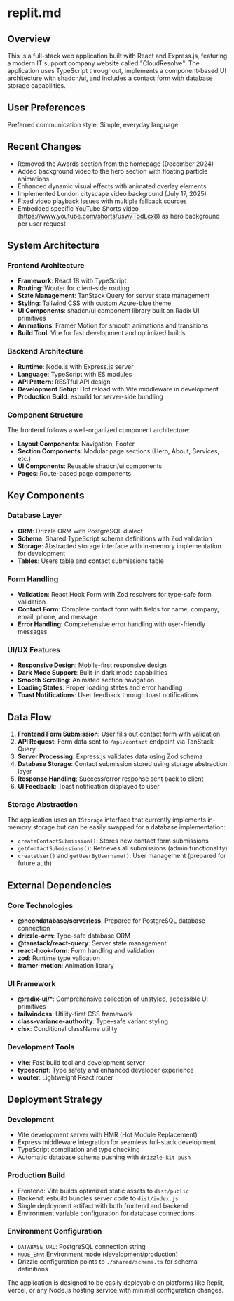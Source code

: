 # replit.md

## Overview

This is a full-stack web application built with React and Express.js, featuring a modern IT support company website called "CloudResolve". The application uses TypeScript throughout, implements a component-based UI architecture with shadcn/ui, and includes a contact form with database storage capabilities.

## User Preferences

Preferred communication style: Simple, everyday language.

## Recent Changes

- Removed the Awards section from the homepage (December 2024)
- Added background video to the hero section with floating particle animations
- Enhanced dynamic visual effects with animated overlay elements
- Implemented London cityscape video background (July 17, 2025)
- Fixed video playback issues with multiple fallback sources
- Embedded specific YouTube Shorts video (https://www.youtube.com/shorts/usw7TodLcx8) as hero background per user request

## System Architecture

### Frontend Architecture
- **Framework**: React 18 with TypeScript
- **Routing**: Wouter for client-side routing
- **State Management**: TanStack Query for server state management
- **Styling**: Tailwind CSS with custom Azure-blue theme
- **UI Components**: shadcn/ui component library built on Radix UI primitives
- **Animations**: Framer Motion for smooth animations and transitions
- **Build Tool**: Vite for fast development and optimized builds

### Backend Architecture
- **Runtime**: Node.js with Express.js server
- **Language**: TypeScript with ES modules
- **API Pattern**: RESTful API design
- **Development Setup**: Hot reload with Vite middleware in development
- **Production Build**: esbuild for server-side bundling

### Component Structure
The frontend follows a well-organized component architecture:
- **Layout Components**: Navigation, Footer
- **Section Components**: Modular page sections (Hero, About, Services, etc.)
- **UI Components**: Reusable shadcn/ui components
- **Pages**: Route-based page components

## Key Components

### Database Layer
- **ORM**: Drizzle ORM with PostgreSQL dialect
- **Schema**: Shared TypeScript schema definitions with Zod validation
- **Storage**: Abstracted storage interface with in-memory implementation for development
- **Tables**: Users table and contact submissions table

### Form Handling
- **Validation**: React Hook Form with Zod resolvers for type-safe form validation
- **Contact Form**: Complete contact form with fields for name, company, email, phone, and message
- **Error Handling**: Comprehensive error handling with user-friendly messages

### UI/UX Features
- **Responsive Design**: Mobile-first responsive design
- **Dark Mode Support**: Built-in dark mode capabilities
- **Smooth Scrolling**: Animated section navigation
- **Loading States**: Proper loading states and error handling
- **Toast Notifications**: User feedback through toast notifications

## Data Flow

1. **Frontend Form Submission**: User fills out contact form with validation
2. **API Request**: Form data sent to `/api/contact` endpoint via TanStack Query
3. **Server Processing**: Express.js validates data using Zod schema
4. **Database Storage**: Contact submission stored using storage abstraction layer
5. **Response Handling**: Success/error response sent back to client
6. **UI Feedback**: Toast notification displayed to user

### Storage Abstraction
The application uses an `IStorage` interface that currently implements in-memory storage but can be easily swapped for a database implementation:
- `createContactSubmission()`: Stores new contact form submissions
- `getContactSubmissions()`: Retrieves all submissions (admin functionality)
- `createUser()` and `getUserByUsername()`: User management (prepared for future auth)

## External Dependencies

### Core Technologies
- **@neondatabase/serverless**: Prepared for PostgreSQL database connection
- **drizzle-orm**: Type-safe database ORM
- **@tanstack/react-query**: Server state management
- **react-hook-form**: Form handling and validation
- **zod**: Runtime type validation
- **framer-motion**: Animation library

### UI Framework
- **@radix-ui/***: Comprehensive collection of unstyled, accessible UI primitives
- **tailwindcss**: Utility-first CSS framework
- **class-variance-authority**: Type-safe variant styling
- **clsx**: Conditional className utility

### Development Tools
- **vite**: Fast build tool and development server
- **typescript**: Type safety and enhanced developer experience
- **wouter**: Lightweight React router

## Deployment Strategy

### Development
- Vite development server with HMR (Hot Module Replacement)
- Express middleware integration for seamless full-stack development
- TypeScript compilation and type checking
- Automatic database schema pushing with `drizzle-kit push`

### Production Build
- Frontend: Vite builds optimized static assets to `dist/public`
- Backend: esbuild bundles server code to `dist/index.js`
- Single deployment artifact with both frontend and backend
- Environment variable configuration for database connections

### Environment Configuration
- `DATABASE_URL`: PostgreSQL connection string
- `NODE_ENV`: Environment mode (development/production)
- Drizzle configuration points to `./shared/schema.ts` for schema definitions

The application is designed to be easily deployable on platforms like Replit, Vercel, or any Node.js hosting service with minimal configuration changes.